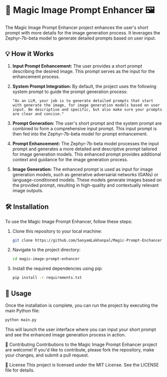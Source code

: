 # 🌟 Magic Image Prompt Enhancer 🖼️

The Magic Image Prompt Enhancer project enhances the user's short prompt with more details for the image generation process. It leverages the Zephyr-7b-beta model to generate detailed prompts based on user input.

## 💡 How it Works

1. **Input Prompt Enhancement:** The user provides a short prompt describing the desired image. This prompt serves as the input for the enhancement process.

2. **System Prompt Integration:** By default, the project uses the following system prompt to guide the prompt generation process:
    ```plaintext
    "As an LLM, your job is to generate detailed prompts that start with generate the image, for image generation models based on user input. Be descriptive and specific, but also make sure your prompts are clear and concise."
    ```

3. **Prompt Generation:** The user's short prompt and the system prompt are combined to form a comprehensive input prompt. This input prompt is then fed into the Zephyr-7b-beta model for prompt enhancement.

4. **Prompt Enhancement:** The Zephyr-7b-beta model processes the input prompt and generates a more detailed and descriptive prompt tailored for image generation models. This enhanced prompt provides additional context and guidance for the image generation process.

5. **Image Generation:** The enhanced prompt is used as input for image generation models, such as generative adversarial networks (GANs) or language-conditioned models. These models generate images based on the provided prompt, resulting in high-quality and contextually relevant image outputs.

## 🛠️ Installation

To use the Magic Image Prompt Enhancer, follow these steps:

1. Clone this repository to your local machine:

    ```bash
    git clone https://github.com/SanyamLakhanpal/Magic-Prompt-Enchancer.git
    ```

2. Navigate to the project directory:

    ```bash
    cd magic-image-prompt-enhancer
    ```

3. Install the required dependencies using pip:

    ```bash
    pip install -r requirements.txt
    ```

## 🚀 Usage

Once the installation is complete, you can run the project by executing the main Python file:

```bash
python main.py
```

This will launch the user interface where you can input your short prompt and see the enhanced image generation process in action.

🤝 Contributing
Contributions to the Magic Image Prompt Enhancer project are welcome! If you'd like to contribute, please fork the repository, make your changes, and submit a pull request.

📝 License
This project is licensed under the MIT License. See the LICENSE file for details.


